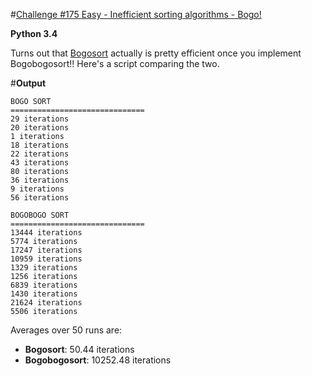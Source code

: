 #[Challenge #175 Easy - Inefficient sorting algorithms - Bogo!](http://www.reddit.com/r/dailyprogrammer/comments/2d8yk5/8112014_challenge_175_easy_bogo/)

**Python 3.4**

Turns out that [Bogosort](http://en.wikipedia.org/wiki/Bogo-sort) actually is pretty efficient once you implement Bogobogosort!! Here's a script comparing the two.

#**Output**

    BOGO SORT
    ==============================
    29 iterations
    20 iterations
    1 iterations
    18 iterations
    22 iterations
    43 iterations
    80 iterations
    36 iterations
    9 iterations
    56 iterations
    
    BOGOBOGO SORT
    ==============================
    13444 iterations
    5774 iterations
    17247 iterations
    10959 iterations
    1329 iterations
    1256 iterations
    6839 iterations
    1430 iterations
    21624 iterations
    5506 iterations
    
Averages over 50 runs are:

 - **Bogosort**: 50.44 iterations
 - **Bogobogosort**: 10252.48 iterations
